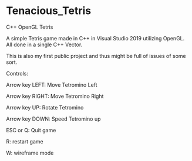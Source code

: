 # Tenacious_Tetris
C++ OpenGL Tetris


A simple Tetris game made in C++ in Visual Studio 2019 utilizing OpenGL.
All done in a single C++ Vector. 

This is also my first public project and thus might be full of issues of some sort.

Controls:

Arrow key LEFT: Move Tetromino Left

Arrow key RIGHT: Move Tetromino Right

Arrow key UP: Rotate Tetromino 

Arrow key DOWN: Speed Tetromino up

ESC or Q: Quit game

R: restart game

W: wireframe mode
